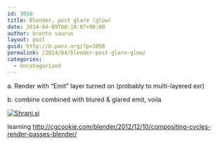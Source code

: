 ```yaml
---
id: 3058
title: Blender, post glare (glow)
date: 2014-04-09T00:18:07+00:00
author: bronto saurus
layout: post
guid: http://b.pwnz.org/?p=3058
permalink: /2014/04/blender-post-glare-glow/
categories:
  - Uncategorized
---
```

a. Render with &#8220;Emit&#8221; layer turned on (probably to multi-layered exr)
  
b. combine combined with blured & glared emit, voila

[<img src="http://shrani.si/t/e/Nb/1QMn0qzG/postglare.jpg" style="border: 0px;" alt="Shrani.si" />](http://shrani.si/f/e/Nb/1QMn0qzG/postglare.png)

learning <http://cgcookie.com/blender/2012/12/10/compositing-cycles-render-passes-blender/>